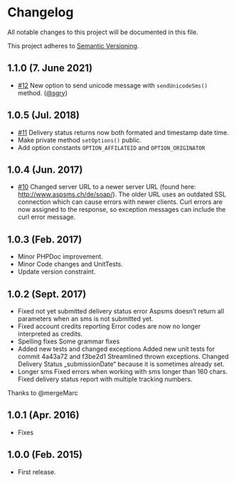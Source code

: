 # Changelog

All notable changes to this project will be documented in this file.

This project adheres to [Semantic Versioning](http://semver.org/).

1.1.0 (7. June 2021)
------------------

+ [#12](https://github.com/nadar/aspsms/pull/12) New option to send unicode message with `sendUnicodeSms()` method. ([@sgry](https://github.com/sgry))

1.0.5 (Jul. 2018)
------------------

+ [#11](https://github.com/nadar/aspsms/issues/11) Delivery status returns now both formated and timestamp date time.
+ Make private method `setOptions()` public.
+ Add option constants `OPTION_AFFILATEID` and `OPTION_ORIGINATOR`

1.0.4 (Jun. 2017)
------------------

+ [#10](https://github.com/nadar/aspsms/pull/10) Changed server URL to a newer server URL (found here: http://www.aspsms.ch/de/soap/). The older URL uses an outdated SSL connection which can cause errors with newer clients.
Curl errors are now assigned to the response, so exception messages can include the curl error message.

1.0.3 (Feb. 2017)
--------------------

+ Minor PHPDoc improvement.
+ Minor Code changes and UnitTests.
+ Update version constraint.

1.0.2 (Sept. 2017)
-------------------

+ Fixed not yet submitted delivery status error Aspsms doesn’t return all parameters when an sms is not submitted yet.
+ Fixed account credits reporting Error codes are now no longer interpreted as credits.
+ Spelling fixes  Some grammar fixes
+ Added new tests and changed exceptions Added new unit tests for commit 4a43a72 and f3be2d1  Streamlined thrown exceptions. Changed Delivery Status „submissionDate“ because it is sometimes already set.
+ Longer sms Fixed errors when working with sms longer than 160 chars. Fixed delivery status report with multiple tracking numbers.

Thanks to @mergeMarc

1.0.1 (Apr. 2016)
--------------------

+ Fixes

1.0.0 (Feb. 2015)
--------------------

+ First release.
